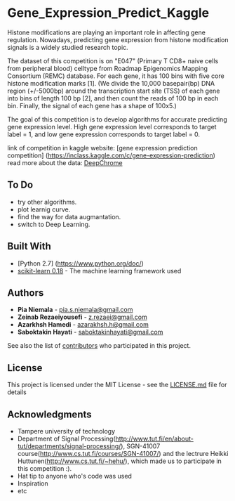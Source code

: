 # Gene_Expression_Predict_Kaggle

Histone modifications are playing an important role in affecting gene regulation. Nowadays, predicting gene expression from histone modification signals is a widely studied research topic.

The dataset of this competition is on "E047" (Primary T CD8+ naive cells from peripheral blood) celltype from Roadmap Epigenomics Mapping Consortium (REMC) database. For each gene, it has 100 bins with five core histone modification marks [1]. (We divide the 10,000 basepair(bp) DNA region (+/-5000bp) around the transcription start site (TSS) of each gene into bins of length 100 bp [2], and then count the reads of 100 bp in each bin. Finally, the signal of each gene has a shape of 100x5.)

The goal of this competition is to develop algorithms for accurate predicting gene expression level. High gene expression level corresponds to target label = 1, and low gene expression corresponds to target label = 0.

link of competition in kaggle website: [gene expression prediction competition] (https://inclass.kaggle.com/c/gene-expression-prediction)
read more about the data: [DeepChrome](https://arxiv.org/abs/1607.02078)
## To Do 
* try other algorithms.
* plot learnig curve.
* find the way for data augmantation.
* switch to Deep Learning. 

## Built With
* [Python 2.7] (https://www.python.org/doc/)
* [scikit-learn 0.18](http://scikit-learn.org/stable/documentation.html) - The machine learning framework used


## Authors

* **Pia Niemala**  - pia.s.niemala@gmail.com
* **Zeinab Rezaeiyousefi**  - z.rezaei@gmail.com
* **Azarkhsh Hamedi**  - azarakhsh.h@gmail.com
* **Saboktakin Hayati**  - saboktakinhayati@gmail.com


See also the list of [contributors](https://github.com/your/project/contributors) who participated in this project.

## License

This project is licensed under the MIT License - see the [LICENSE.md](LICENSE.md) file for details

## Acknowledgments
* Tampere university of technology
* Department of Signal Processing(http://www.tut.fi/en/about-tut/departments/signal-processing/), SGN-41007 course(http://www.cs.tut.fi/courses/SGN-41007/)  and the lectrure Heikki Huttunen(http://www.cs.tut.fi/~hehu/), which made us to participate in this competition :). 
* Hat tip to anyone who's code was used
* Inspiration
* etc
